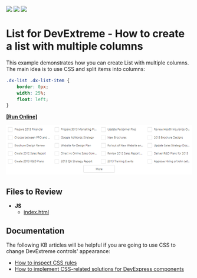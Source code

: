 <!-- default badges list -->
![](https://img.shields.io/endpoint?url=https://codecentral.devexpress.com/api/v1/VersionRange/128585149/16.2.4%2B)
[![](https://img.shields.io/badge/Open_in_DevExpress_Support_Center-FF7200?style=flat-square&logo=DevExpress&logoColor=white)](https://supportcenter.devexpress.com/ticket/details/T479648)
[![](https://img.shields.io/badge/📖_How_to_use_DevExpress_Examples-e9f6fc?style=flat-square)](https://docs.devexpress.com/GeneralInformation/403183)
<!-- default badges end -->

# List for DevExtreme - How to create a list with multiple columns 

This example demonstrates how you can create List with multiple columns. The main idea is to use CSS and split items into columns:
```css
.dx-list .dx-list-item {
    border: 0px;
    width: 25%;
    float: left;
}
```

<!-- run online -->
**[[Run Online]](https://codecentral.devexpress.com/128585149/)**
<!-- run online end -->

<div align="center"><img alt="DevExtreme List - How to create a list with multiple columns" src="list-with-columns.png" /></div>

## Files to Review

- **JS**
    - [index.html](JS/index.html)

## Documentation

The following KB articles will be helpful if you are going to use CSS to change DevExtreme controls' appearance:
<br/>
- <a href="https://www.devexpress.com/Support/Center/Question/Details/K18570/how-to-inspect-css-rules">How to inspect CSS rules</a>
- <a href="https://supportcenter.devexpress.com/Ticket/Details/T632424/how-to-implement-css-related-solutions-for-devexpress-components">How to implement CSS-related solutions for DevExpress components</a>
